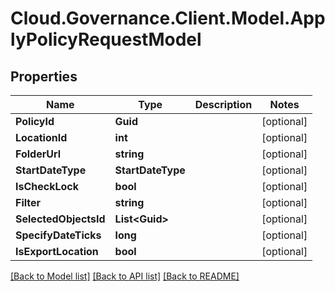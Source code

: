 # Cloud.Governance.Client.Model.ApplyPolicyRequestModel
## Properties

Name | Type | Description | Notes
------------ | ------------- | ------------- | -------------
**PolicyId** | **Guid** |  | [optional] 
**LocationId** | **int** |  | [optional] 
**FolderUrl** | **string** |  | [optional] 
**StartDateType** | **StartDateType** |  | [optional] 
**IsCheckLock** | **bool** |  | [optional] 
**Filter** | **string** |  | [optional] 
**SelectedObjectsId** | **List&lt;Guid&gt;** |  | [optional] 
**SpecifyDateTicks** | **long** |  | [optional] 
**IsExportLocation** | **bool** |  | [optional] 

[[Back to Model list]](../README.md#documentation-for-models) [[Back to API list]](../README.md#documentation-for-api-endpoints) [[Back to README]](../README.md)

